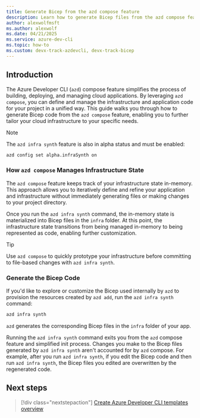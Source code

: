 ```yaml
---
title: Generate Bicep from the azd compose feature
description: Learn how to generate Bicep files from the azd compose feature to further customize your infrastructure
author: alexwolfmsft
ms.author: alexwolf
ms.date: 04/21/2025
ms.service: azure-dev-cli
ms.topic: how-to
ms.custom: devx-track-azdevcli, devx-track-bicep
---
```


## Introduction

The Azure Developer CLI (`azd`) compose feature simplifies the process of building, deploying, and managing cloud applications. By leveraging `azd compose`, you can define and manage the infrastructure and application code for your project in a unified way. This guide walks you through how to generate Bicep code from the `azd compose` feature, enabling you to further tailor your cloud infrastructure to your specific needs.

> [!NOTE]
> The `azd infra synth` feature is also in alpha status and must be enabled:
> ```bash
> azd config set alpha.infraSynth on
>```

### How `azd compose` Manages Infrastructure State

The `azd compose` feature keeps track of your infrastructure state in-memory. This approach allows you to iteratively define and refine your application and infrastructure without immediately generating files or making changes to your project directory. 

Once you run the `azd infra synth` command, the in-memory state is materialized into Bicep files in the `infra` folder. At this point, the infrastructure state transitions from being managed in-memory to being represented as code, enabling further customization.

> [!TIP]
> Use `azd compose` to quickly prototype your infrastructure before committing to file-based changes with `azd infra synth`.

### Generate the Bicep Code

If you'd like to explore or customize the Bicep used internally by `azd` to provision the resources created by `azd add`, run the `azd infra synth` command:

```bash
azd infra synth
```

`azd` generates the corresponding Bicep files in the `infra` folder of your app.

Running the `azd infra synth` command exits you from the `azd` compose feature and simplified init process. Changes you make to the Bicep files generated by `azd infra synth` aren't accounted for by `azd` compose. For example, after you run `azd infra synth`, if you edit the Bicep code and then run `azd infra synth`, the Bicep files you edited are overwritten by the regenerated code.

## Next steps

> [!div class="nextstepaction"]
> [Create Azure Developer CLI templates overview](/azure/developer/azure-developer-cli/make-azd-compatible)
